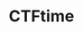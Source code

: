 ---
title: CTFtime
description: All about CTF (Capture The Flag).
url: https://ctftime.org/
image:
    # url: '/assets/images/cafe.png'
    # alt: 'Cafe'
tags: ['ctf']
listedDate: 2023-11-08
published: true
---